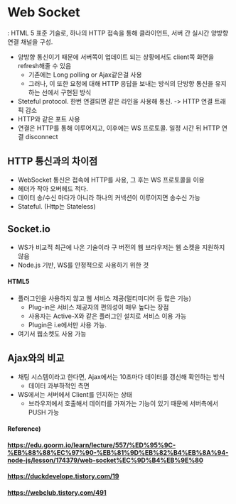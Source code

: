 # Web Socket

: HTML 5 표준 기술로, 하나의 HTTP 접속을 통해 클라이언트, 서버 간 실시간 양방향 연결 채널을 구성.

* 양방향 통신이기 때문에 서버쪽이 업데이트 되는 상황에서도 client쪽 화면을 refresh해줄 수 있음
  * 기존에는 Long polling or Ajax같은걸 사용
  * 그러나, 이 또한 요청에 대해 HTTP 응답을 보내는 방식의 단방향 통신을 유지하는 선에서 구현된 방식
* Steteful protocol. 한번 연결되면 같은 라인을 사용해 통신. -> HTTP 연결 트래픽 감소
* HTTP와 같은 포트 사용
* 연결은 HTTP를 통해 이루어지고, 이후에는 WS 프로토콜. 일정 시간 뒤 HTTP 연결 disconnect



## HTTP 통신과의 차이점

* WebSocket 통신은 접속에 HTTP를 사용, 그 후는 WS 프로토콜을 이용
* 헤더가 작아 오버헤드 적다.
* 데이터 송/수신 마다가 아니라 하나의 커넥션이 이루어지면 송수신 가능
* Stateful. (Http는 Stateless)



## Socket.io

* WS가 비교적 최근에 나온 기술이라 구 버전의 웹 브라우저는 웹 소켓을 지원하지 않음
* Node.js 기반, WS를 안정적으로 사용하기 위한 것



#### HTML5

* 플러그인을 사용하지 않고 웹 서비스 제공(멀티미디어 등 많은 기능)
  * Plug-in은 서비스 제공자의 편의성이 매우 높다는 장점
  * 사용자는 Active-X와 같은 플러그인 설치로 서비스 이용 가능
  * Plugin은 i.e에서만 사용 가능.
* 여기서 웹소켓도 사용 가능



## Ajax와의 비교

* 채팅 시스템이라고 한다면, Ajax에서는 10초마다 데이터를 갱신해 확인하는 방식
  * 데이터 과부하적인 측면
* WS에서는 서버에서 Client를 인지하는 상태
  * 브라우저에서 호출해서 데이터를 가져가는 기능이 있기 때문에 서버측에서 PUSH 가능





#### Reference)

#### https://edu.goorm.io/learn/lecture/557/%ED%95%9C-%EB%88%88%EC%97%90-%EB%81%9D%EB%82%B4%EB%8A%94-node-js/lesson/174379/web-socket%EC%9D%B4%EB%9E%80

#### https://duckdevelope.tistory.com/19

#### https://webclub.tistory.com/491